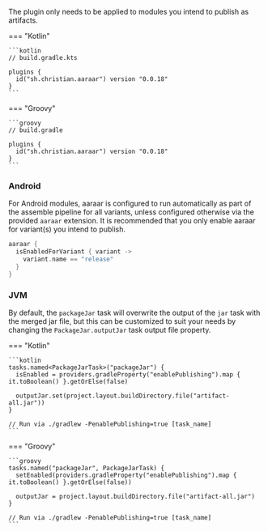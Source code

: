 The plugin only needs to be applied to modules you intend to publish as artifacts.

=== "Kotlin"

    ```kotlin
    // build.gradle.kts

    plugins {
      id("sh.christian.aaraar") version "0.0.18"
    }
    ```

=== "Groovy"

    ```groovy
    // build.gradle

    plugins {
      id("sh.christian.aaraar") version "0.0.18"
    }
    ```

### Android

For Android modules, aaraar is configured to run automatically as part of the assemble pipeline for all variants, unless
configured otherwise via the provided `aaraar` extension. It is recommended that you only enable aaraar for variant(s)
you intend to publish.

```kotlin
aaraar {
  isEnabledForVariant { variant ->
    variant.name == "release"
  }
}
```

### JVM

By default, the `packageJar` task will overwrite the output of the `jar` task with the merged jar file, but this can
be customized to suit your needs by changing the `PackageJar.outputJar` task output file property.

=== "Kotlin"

    ```kotlin
    tasks.named<PackageJarTask>("packageJar") {
      isEnabled = providers.gradleProperty("enablePublishing").map { it.toBoolean() }.getOrElse(false)

      outputJar.set(project.layout.buildDirectory.file("artifact-all.jar"))
    }

    // Run via ./gradlew -PenablePublishing=true [task_name]
    ```

=== "Groovy"

    ```groovy
    tasks.named("packageJar", PackageJarTask) {
      setEnabled(providers.gradleProperty("enablePublishing").map { it.toBoolean() }.getOrElse(false))

      outputJar = project.layout.buildDirectory.file("artifact-all.jar")
    }

    // Run via ./gradlew -PenablePublishing=true [task_name]
    ```
